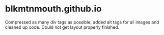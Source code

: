 # blkmtnmouth.github.io

Compressed as many div tags as possible, added alt tags for all images and cleaned up code. Could not get layout properly finished. 
